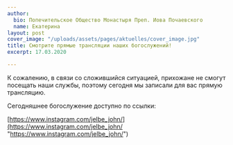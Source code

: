 ```yaml
---
author:
  bio: Попечительское Общество Монастыря Преп. Иова Почаевского
  name: Екатерина
layout: post
cover_image: "/uploads/assets/pages/aktuelles/cover_image.jpg"
title: Смотрите прямые трансляции наших богослужений!
excerpt: 17.03.2020

---
```

К сожалению, в связи со сложившийся ситуацией, прихожане не смогут посещать наши службы, поэтому сегодня мы записали для вас прямую трансляцию.

Сегодняшнее богослужение доступно по ссылки:

[https://www.instagram.com/jelbe_john/](https://www.instagram.com/jelbe_john/ "https://www.instagram.com/jelbe_john/")